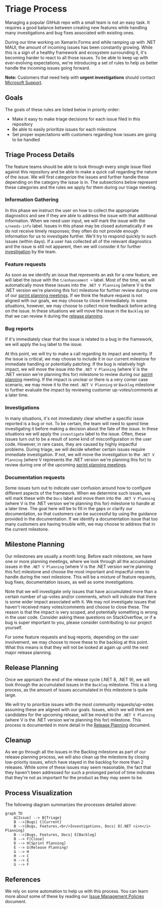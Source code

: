 # Triage Process

Managing a popular GitHub repo with a small team is not an easy task. It requires a good balance between creating new features while handling many investigations and bug fixes associated with existing ones.

During our time working on Xamarin.Forms and while ramping up with .NET MAUI, the amount of incoming issues has been constantly growing. While this is a sign of a healthy framework and ecosystem surrounding it, it's becoming harder to react to all those issues.
To be able to keep up with ever-evolving expectations, we're introducing a set of rules to help us better handle the incoming issues going forward.

**Note:** Customers that need help with **urgent investigations** should contact [Microsoft Support](https://dotnet.microsoft.com/platform/support).

## Goals

The goals of these rules are listed below in priority order:

- Make it easy to make triage decisions for each issue filed in this repository
- Be able to easily prioritize issues for each milestone
- Set proper expectations with customers regarding how issues are going to be handled

## Triage Process Details

The feature teams should be able to look through every single issue filed against this repository and be able to make a quick call regarding the nature of the issue.
We will first categorize the issues and further handle these depending on the category the issue is in. The subsections below represent these categories and the rules we apply for them during our triage meeting.

### Information Gathering

In this phase we instruct the user on how to collect the appropriate diagnostics and see if they are able to address the issue with that additional information. When we need user input, we will mark the issue with the `s/needs-info` label. Issues in this phase may be closed automatically if we do not receive timely responses; they often do not provide enough information for us to investigate further.
We'll try to respond quickly to such issues (within days). If a user has collected all of the relevant diagnostics and the issue is still not apparent, then we will consider it for further [investigation](#investigations) by the team.

### Feature requests

As soon as we identify an issue that represents an ask for a new feature, we will label the issue with the `t/enhancement ☀️` label.
Most of the time, we will automatically move these issues into the `.NET V Planning` (where V is the .NET version we're planning this for) milestone for further review during one of our [sprint planning meetings](#milestone-planning).
If we think the feature request is not aligned with our goals, we may choose to close it immediately.
In some situations, however, we may choose to collect more feedback before acting on the issue. In these situations we will move the issue in the `Backlog` so that we can review it during the [release planning](#release-planning).

### Bug reports

If it's immediately clear that the issue is related to a bug in the framework, we will apply the `bug` label to the issue.

At this point, we will try to make a call regarding its impact and severity. If the issue is critical, we may choose to include it in our current milestone for immediate handling or potentially patching.
If the bug is relatively high impact, we will move the issue into the `.NET V Planning` (where V is the .NET version we're planning this for) milestone to review during our [sprint planning](#milestone-planning) meeting.
If the impact is unclear or there is a very corner case scenario, we may move it to the next `.NET V Planning` or `Backlog` milestone to further evaluate the impact by reviewing customer up-votes/comments at a later time.

### Investigations

In many situations, it's not immediately clear whether a specific issue reported is a bug or not. To be certain, the team will need to spend time investigating it before making a decision about the fate of the issue. In these situations we will apply the `investigate` label to the issue.
Often, these issues turn out to be a result of some kind of misconfiguration in the user code.
However, in rare cases, they are caused by highly impactful problems. During triage, we will decide whether certain issues require immediate investigation.
If not, we will move the investigation to the `.NET V Planning` (where V represents the .NET version we're planning this for) to review during one of the upcoming [sprint planning meetings](#milestone-planning).

### Documentation requests

Some issues turn out to indicate user confusion around how to configure different aspects of the framework.
When we determine such issues, we will mark these with the `Docs` label and move them into the `.NET V Planning` (where V is the .NET version we're planning this for) milestone to handle at a later time. The goal here will be to fill in the gaps or clarify our documentation, so that customers can be successful by using the guidance provided in the documentation.
If we identify a documentation issue that too many customers are having trouble with, we may choose to address that in the current milestone.

## Milestone Planning

Our milestones are usually a month long.
Before each milestone, we have one or more planning meetings, where we look through all the accumulated issues in the `.NET V Planning` (where V is the .NET version we're planning this for) milestone and choose the most important and impactful ones to handle during the next milestone. This will be a mixture of feature requests, bug fixes, documentation issues, as well as some investigations.

Note that we will investigate only issues that have accumulated more than a certain number of up-votes and/or comments, which will indicate that there is some wider impact associated with it.
We may not investigate issues that haven't received many votes/comments and choose to close these. The reason is that the impact is very scoped, and potentially something is wrong in the user code. Consider asking these questions on StackOverflow, or if a bug is super important to you, please consider contributing to our project yourself.

For some feature requests and bug reports, depending on the user involvement, we may choose to move these to the backlog at this point. What this means is that they will not be looked at again up until the next major release planning.

## Release Planning

Once we approach the end of the release cycle (.NET 8, .NET 9), we will look through the accumulated issues in the `Backlog` milestone. This is a long process, as the amount of issues accumulated in this milestone is quite large.

We will try to prioritize issues with the most community requests/up-votes assuming these are aligned with our goals.
Issues, which we will think are candidates for the upcoming release, will be moved to the `.NET V Planning` (where V is the .NET version we're planning this for) milestone. This process is documented in more detail in the [Release Planning](ReleasePlanning.md) document.

## Cleanup
As we go through all the issues in the Backlog milestone as part of our release planning process, we will also clean up the milestone by closing low-priority issues, which have stayed in the backlog for more than 2 releases. While some of these issues may seem reasonable, the fact that they haven't been addressed for such a prolonged period of time indicates that they're not as important for the product as they may seem to be.

## Process Visualization

The following diagram summarizes the processes detailed above:

```mermaid
graph TD
    A[Issue] --> B{Triage}
    B -->|Bugs| C[Current]
    B -->|Bugs, Features,<br/>Investigations, Docs| D[.NET <i>n</i> Planning]
    B -->|Bugs, Features, Docs| E[Backlog]
    B --> F[Close]
    D --> H[Sprint Planning]
    E --> G(Release Planning)
    G --> H
    H --> C
    H --> E
    G --> F
```

## References

We rely on some automation to help us with this process. You can learn more about some of these by reading our [Issue Management Policies](IssueManagementPolicies.md) document.
